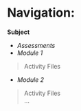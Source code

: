 # Navigation:

**Subject**
- *Assessments* <br />
- *Module 1* <br />
> Activity Files <br />
- *Module 2* <br />
> Activity Files <br />
> ... <br />
##
